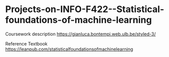 # Projects-on-INFO-F422--Statistical-foundations-of-machine-learning

Coursework description 
https://gianluca.bontempi.web.ulb.be/styled-3/

Reference Textbook
https://leanpub.com/statisticalfoundationsofmachinelearning
